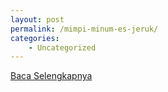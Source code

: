 ```yaml
---
layout: post
permalink: /mimpi-minum-es-jeruk/
categories:
    - Uncategorized
---
```


[Baca Selengkapnya](/03)